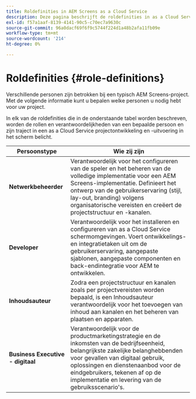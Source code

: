 ```yaml
---
title: Roldefinities in AEM Screens as a Cloud Service
description: Deze pagina beschrijft de roldefinities in as a Cloud Service AEM Screens.
exl-id: f57a1aaf-8139-4141-90c5-c70ec7a9630c
source-git-commit: 96a0dacf69f6f9c5744f224d1a48b2afa11fb09e
workflow-type: tm+mt
source-wordcount: '214'
ht-degree: 0%

---
```


# Roldefinities {#role-definitions}

Verschillende personen zijn betrokken bij een typisch AEM Screens-project. Met de volgende informatie kunt u bepalen welke personen u nodig hebt voor uw project.

In elk van de roldefinities die in de onderstaande tabel worden beschreven, worden de rollen en verantwoordelijkheden van een bepaalde persoon en zijn traject in een as a Cloud Service projectontwikkeling en -uitvoering in het scherm belicht.

| Persoonstype | Wie zij zijn |
|--- |--- |
| **Netwerkbeheerder** | Verantwoordelijk voor het configureren van de speler en het beheren van de volledige implementatie voor een AEM Screens-implementatie. Definieert het ontwerp van de gebruikerservaring (stijl, lay-out, branding) volgens organisatorische vereisten en creëert de projectstructuur en -kanalen. |
| **Developer** | Verantwoordelijk voor het installeren en configureren van as a Cloud Service schermomgevingen. Voert ontwikkelings- en integratietaken uit om de gebruikerservaring, aangepaste sjablonen, aangepaste componenten en back-endintegratie voor AEM te ontwikkelen. |
| **Inhoudsauteur** | Zodra een projectstructuur en kanalen zoals per projectvereisten worden bepaald, is een Inhoudsauteur verantwoordelijk voor het toevoegen van inhoud aan kanalen en het beheren van plaatsen en apparaten. |
| **Business Executive - digitaal** | Verantwoordelijk voor de productmarketingstrategie en de inkomsten van de bedrijfseenheid, belangrijkste zakelijke belanghebbenden voor gevallen van digitaal gebruik, oplossingen en dienstenaanbod voor de eindgebruikers, tekenen af op de implementatie en levering van de gebruiksscenario&#39;s. |
